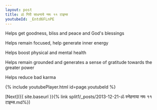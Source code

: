 ```yaml
---
layout: post
title: ॐ गिरी साधनाये नमः ११ टाइम्स
youtubeId: _Entd6FLnPE
---
```

 
 
Helps get goodness, bliss and peace and God's blessings
 
Helps remain focused, help generate inner energy 
 
Helps boost physical and mental health 
 
Helps remain grounded and generates a sense of gratitude towards the greater power 
 
Helps reduce bad karma
 
 
 
 


{% include youtubePlayer.html id=page.youtubeId %}
 
[Next]({{ site.baseurl }}{% link  split1/_posts/2013-12-21-ॐ स्नेहनाया नमः ११ टाइम्स.md%})
 
